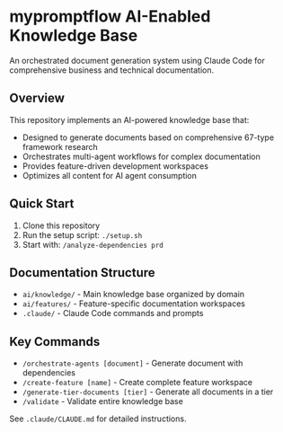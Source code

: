 # mypromptflow AI-Enabled Knowledge Base

An orchestrated document generation system using Claude Code for comprehensive business and technical documentation.

## Overview

This repository implements an AI-powered knowledge base that:

- Designed to generate documents based on comprehensive 67-type framework research
- Orchestrates multi-agent workflows for complex documentation
- Provides feature-driven development workspaces
- Optimizes all content for AI agent consumption

## Quick Start

1. Clone this repository
2. Run the setup script: `./setup.sh`
3. Start with: `/analyze-dependencies prd`

## Documentation Structure

- `ai/knowledge/` - Main knowledge base organized by domain
- `ai/features/` - Feature-specific documentation workspaces
- `.claude/` - Claude Code commands and prompts

## Key Commands

- `/orchestrate-agents [document]` - Generate document with dependencies
- `/create-feature [name]` - Create complete feature workspace
- `/generate-tier-documents [tier]` - Generate all documents in a tier
- `/validate` - Validate entire knowledge base

See `.claude/CLAUDE.md` for detailed instructions.
